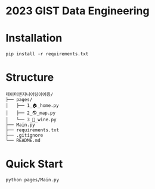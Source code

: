 # 2023 GIST Data Engineering

# Installation
```Shell
pip install -r requirements.txt
```

# Structure
```
데이터엔지니어링이에용/
├── pages/
│   ├── 1_🏠_home.py
│   ├── 2_🌎_map.py
│   └── 3_🍷_wine.py
├── Main.py
├── requirements.txt
├── .gitignore
└── README.md
```

# Quick Start
```Shell
python pages/Main.py
```